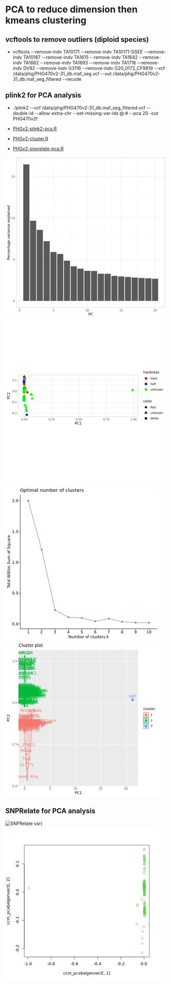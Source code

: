 # PCA to reduce dimension then kmeans clustering

## vcftools to remove outliers (diploid species)
- vcftools --remove-indv TA10171 --remove-indv TA10171-DSEE --remove-indv TA10187 --remove-indv TA1615 --remove-indv TA1642 --remove-indv TA1662 --remove-indv TA1693 --remove-indv TA1718 --remove-indv DV92 --remove-indv G3116 --remove-indv G20_0172_CF9819 --vcf /data/phg/PHG470v2-31_db.maf_seg.vcf --out /data/phg/PHG470v2-31_db.maf_seg_filtered --recode

## plink2 for PCA analysis

- ./plink2 --vcf /data/phg/PHG470v2-31_db.maf_seg_filtered.vcf --double-id --allow-extra-chr --set-missing-var-ids @:# --pca 20 -out PHG470v2f

- [PHGv2-plink2-pca.R](https://github.com/TriticeaeToolbox/PHGv2/blob/main/cluster/PHGv2-plink2-pca.R)
- [PHGv2-cluster.R](https://github.com/TriticeaeToolbox/PHGv2/blob/main/cluster/PHGv2-cluster.R)
- [PHGv2-snprelate-pca.R](https://github.com/TriticeaeToolbox/PHGv2/blob/main/cluster/PHGv2-snprelate-pca.R)

![plink2 var](https://github.com/TriticeaeToolbox/PHGv2/blob/main/cluster/plink2-PHG470v2f-var.jpg)
![plink2 PCA](https://github.com/TriticeaeToolbox/PHGv2/blob/main/cluster/plink2-PHG470v2f-pca.jpg)

![pick number of clusters](https://github.com/TriticeaeToolbox/PHGv2/blob/main/cluster/kmeans-phg470v2f.jpg)
![cluster using kmeans](https://github.com/TriticeaeToolbox/PHGv2/blob/main/cluster/cluster-phg470v2f.jpg)

## SNPRelate for PCA analysis

![SNPRelate var](https://github.com/TriticeaeToolbox/PHGv2/blob/main/cluster/PHG470v2-snprelate-var.jpg))
![SNPRelate PCA](https://github.com/TriticeaeToolbox/PHGv2/blob/main/cluster/snprelate-pca.jpg)
